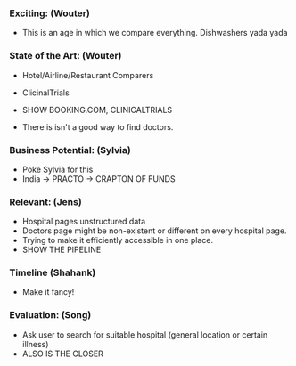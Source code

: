 ### Exciting: (Wouter)
- This is an age in which we compare everything. Dishwashers yada yada

### State of the Art: (Wouter)
- Hotel/Airline/Restaurant Comparers
- ClicinalTrials
- SHOW BOOKING.COM, CLINICALTRIALS

- There is isn't a good way to find doctors.

### Business Potential: (Sylvia)
- Poke Sylvia for this
- India -> PRACTO -> CRAPTON OF FUNDS

### Relevant: (Jens)
- Hospital pages unstructured data
- Doctors page might be non-existent or different on every hospital page.
- Trying to make it efficiently accessible in one place.
- SHOW THE PIPELINE

### Timeline (Shahank)
- Make it fancy!

### Evaluation: (Song)
- Ask user to search for suitable hospital (general location or certain illness)
- ALSO IS THE CLOSER
